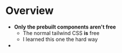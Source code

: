 # Overview

- **Only the prebuilt components aren't free**
  - The normal tailwind CSS **is** free
  - I learned this one the hard way
- 